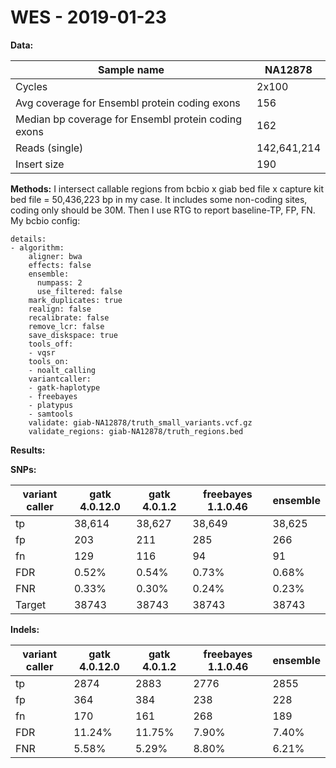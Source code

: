 # WES - 2019-01-23

**Data:**

|Sample name|NA12878|
|------------------|-------------|
|Cycles|2x100|
|Avg coverage for Ensembl protein coding exons|156|
|Median bp coverage for Ensembl protein coding exons|162|
|Reads (single)|142,641,214|
|Insert size|190|

**Methods:**
I intersect callable regions from bcbio x giab bed file x capture kit bed file = 50,436,223 bp in my case. It includes some non-coding sites, coding only should be 30M. Then I use RTG to report baseline-TP, FP, FN. 
My bcbio config:
```
details:
- algorithm:
    aligner: bwa
    effects: false
    ensemble:
      numpass: 2
      use_filtered: false
    mark_duplicates: true
    realign: false
    recalibrate: false
    remove_lcr: false
    save_diskspace: true
    tools_off:
    - vqsr
    tools_on:
    - noalt_calling
    variantcaller:
    - gatk-haplotype
    - freebayes
    - platypus
    - samtools
    validate: giab-NA12878/truth_small_variants.vcf.gz
    validate_regions: giab-NA12878/truth_regions.bed
```

**Results:**

**SNPs:**

variant caller | gatk  4.0.12.0 | gatk  4.0.1.2 | freebayes  1.1.0.46 | ensemble
-- | -- | -- | -- | --
tp | 38,614 | 38,627 | 38,649 | 38,625
fp | 203 | 211 | 285 | 266
fn | 129 | 116 | 94 | 91
FDR | 0.52% | 0.54% | 0.73% | 0.68%
FNR | 0.33% | 0.30% | 0.24% | 0.23%
Target | 38743 | 38743 | 38743 | 38743

**Indels:**

variant caller | gatk  4.0.12.0 | gatk  4.0.1.2 | freebayes  1.1.0.46 | ensemble
-- | -- | -- | -- | --
tp | 2874 | 2883 | 2776 | 2855
fp | 364 | 384 | 238 | 228
fn | 170 | 161 | 268 | 189
FDR | 11.24% | 11.75% | 7.90% | 7.40%
FNR | 5.58% | 5.29% | 8.80% | 6.21%
